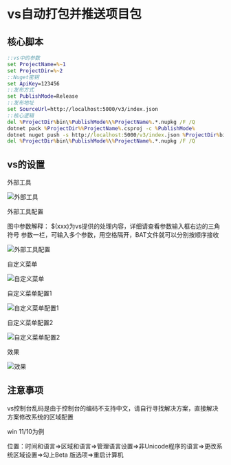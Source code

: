 # vs自动打包并推送项目包

## 核心脚本

```bat
::vs中的参数
set ProjectName=%~1
set ProjectDir=%~2
::Nuget密钥
set ApiKey=123456
::发布方式
set PublishMode=Release
::发布地址
set SourceUrl=http://localhost:5000/v3/index.json
::核心逻辑
del %ProjectDir%bin\%PublishMode%\%ProjectName%.*.nupkg /F /Q
dotnet pack %ProjectDir%%ProjectName%.csproj -c %PublishMode%
dotnet nuget push -s http://localhost:5000/v3/index.json %ProjectDir%bin\%PublishMode%\%ProjectName%.*.nupkg -k %ApiKey%
del %ProjectDir%bin\%PublishMode%\%ProjectName%.*.nupkg /F /Q
```

## vs的设置

外部工具

![外部工具](./img/外部工具.png "外部工具")

外部工具配置

图中参数解释：
$(xxx)为vs提供的处理内容，详细请查看参数输入框右边的三角符号
参数一栏，可输入多个参数，用空格隔开，BAT文件就可以分别按顺序接收

![外部工具配置](./img/外部工具配置.png "外部工具配置")

自定义菜单

![自定义菜单](./img/自定义菜单.png "自定义菜单")

自定义菜单配置1

![自定义菜单配置1](./img/自定义菜单配置1.png "自定义菜单配置1")

自定义菜单配置2

![自定义菜单配置2](./img/自定义菜单配置2.png "自定义菜单配置2")

效果

![效果](./img/效果.png "效果")

## 注意事项

vs控制台乱码是由于控制台的编码不支持中文，请自行寻找解决方案，直接解决方案修改系统的区域配置

win 11/10为例

位置：时间和语言=>区域和语言=>管理语言设置=>非Unicode程序的语言=>更改系统区域设置=>勾上Beta 版选项=>重启计算机